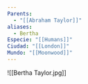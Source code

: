 ```yaml
---
Parents:
  - "[[Abraham Taylor]]"
aliases:
  - Bertha
Especie: "[[Humans]]"
Ciudad: "[[London]]"
Mundo: "[[Moonwood]]"
---
```

![[Bertha Taylor.jpg]]